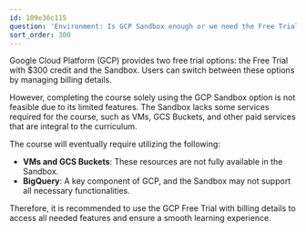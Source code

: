 ```yaml
---
id: 109e36c115
question: 'Environment: Is GCP Sandbox enough or we need the Free Trial?'
sort_order: 300
---
```


Google Cloud Platform (GCP) provides two free trial options: the Free Trial with $300 credit and the Sandbox. Users can switch between these options by managing billing details.

However, completing the course solely using the GCP Sandbox option is not feasible due to its limited features. The Sandbox lacks some services required for the course, such as VMs, GCS Buckets, and other paid services that are integral to the curriculum.

The course will eventually require utilizing the following:

- **VMs and GCS Buckets**: These resources are not fully available in the Sandbox.
- **BigQuery**: A key component of GCP, and the Sandbox may not support all necessary functionalities.

Therefore, it is recommended to use the GCP Free Trial with billing details to access all needed features and ensure a smooth learning experience.